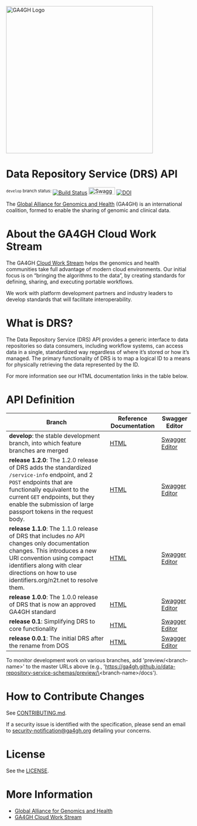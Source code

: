 <img src="https://www.ga4gh.org/wp-content/themes/ga4gh-theme/gfx/GA-logo-horizontal-tag-RGB.svg" alt="GA4GH Logo" style="width: 400px;"/>

# Data Repository Service (DRS) API

<sup>`develop` branch status: </sup>[![Build Status](https://app.travis-ci.com/ga4gh/data-repository-service-schemas.svg?branch=develop)](https://app.travis-ci.com/ga4gh/data-repository-service-schemas.svg?branch=develop)
<a href="https://ga4gh.github.io/data-repository-service-schemas/preview/develop/swagger.yaml"><img src="http://online.swagger.io/validator?url=https://ga4gh.github.io/data-repository-service-schemas/preview/develop/swagger.yaml" alt="Swagger Validator" height="20em" width="72em"></A> [![DOI](https://zenodo.org/badge/DOI/10.5281/zenodo.1405753.svg)](https://doi.org/10.5281/zenodo.1405753)

The [Global Alliance for Genomics and Health](http://genomicsandhealth.org/) (GA4GH) is an international coalition, formed to enable the sharing of genomic and clinical data.

# About the GA4GH Cloud Work Stream

The GA4GH [Cloud Work Stream](http://ga4gh.cloud) helps the genomics and health communities take full advantage of modern cloud environments.
Our initial focus is on “bringing the algorithms to the data”, by creating standards for defining, sharing, and executing portable workflows.

We work with platform development partners and industry leaders to develop standards that will facilitate interoperability.

# What is DRS?

The Data Repository Service (DRS) API provides a generic interface to data repositories so data consumers, including workflow systems, can access data in a single, standardized way regardless of where it’s stored or how it’s managed.
The primary functionality of DRS is to map a logical ID to a means for physically retrieving the data represented by the ID.

For more information see our HTML documentation links in the table below.

# API Definition

|  **Branch** | **Reference Documentation** | Swagger Editor |
| --- | --- | --- |
| **develop**: the stable development branch, into which feature branches are merged | [HTML](https://ga4gh.github.io/data-repository-service-schemas/preview/develop/docs/) | [Swagger Editor](https://editor.swagger.io?url=https://ga4gh.github.io/data-repository-service-schemas/preview/develop/openapi.yaml) |
| **release 1.2.0**: The 1.2.0 release of DRS adds the standardized `/service-info` endpoint, and 2 `POST` endpoints that are functionally equivalent to the current `GET` endpoints, but they enable the submission of large passport tokens in the request body. | [HTML](https://ga4gh.github.io/data-repository-service-schemas/preview/release/drs-1.2.0/docs/) | [Swagger Editor](https://editor.swagger.io?url=https://ga4gh.github.io/data-repository-service-schemas/preview/release/drs-1.2.0/openapi.yaml) |
| **release 1.1.0**: The 1.1.0 release of DRS that includes *no* API changes only documentation changes. This introduces a new URI convention using compact identifiers along with clear directions on how to use identifiers.org/n2t.net to resolve them. | [HTML](https://ga4gh.github.io/data-repository-service-schemas/preview/release/drs-1.1.0/docs/) | [Swagger Editor](https://editor.swagger.io?url=https://ga4gh.github.io/data-repository-service-schemas/preview/release/drs-1.1.0/swagger.yaml) |
| **release 1.0.0**: The 1.0.0 release of DRS that is now an approved GA4GH standard | [HTML](https://ga4gh.github.io/data-repository-service-schemas/preview/release/drs-1.0.0/docs/) | [Swagger Editor](https://editor.swagger.io?url=https://ga4gh.github.io/data-repository-service-schemas/preview/release/drs-1.0.0/swagger.yaml) |
| **release 0.1**: Simplifying DRS to core functionality | [HTML](https://ga4gh.github.io/data-repository-service-schemas/preview/release/drs-0.1.0/docs/) | [Swagger Editor](https://editor.swagger.io?url=https://ga4gh.github.io/data-repository-service-schemas/preview/release/drs-0.1.0/swagger.yaml) |
| **release 0.0.1**: The initial DRS after the rename from DOS | [HTML](https://ga4gh.github.io/data-repository-service-schemas/preview/release/0.0.1/docs/) | [Swagger Editor](https://editor.swagger.io?url=https://ga4gh.github.io/data-repository-service-schemas/preview/release/0.0.1/swagger.yaml) |

To monitor development work on various branches, add 'preview/\<branch-name\>' to the master URLs above (e.g., 'https://ga4gh.github.io/data-repository-service-schemas/preview/\<branch-name\>/docs').

# How to Contribute Changes

See [CONTRIBUTING.md](CONTRIBUTING.md).

If a security issue is identified with the specification, please send an email to security-notification@ga4gh.org detailing your concerns.

# License

See the [LICENSE](LICENSE).

# More Information

* [Global Alliance for Genomics and Health](http://genomicsandhealth.org)
* [GA4GH Cloud Work Stream](http://ga4gh.cloud)
